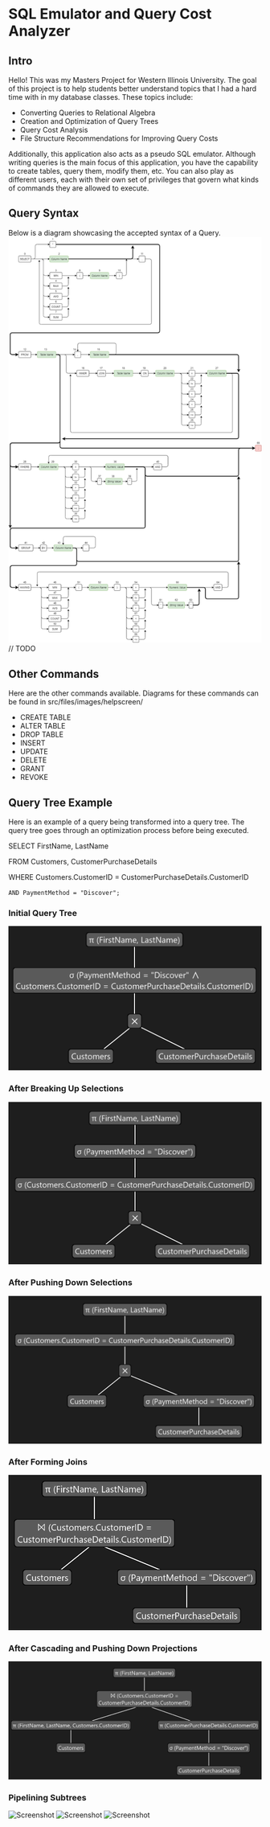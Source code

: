 # SQL Emulator and Query Cost Analyzer
## Intro
Hello! This was my Masters Project for Western Illinois University. The goal of this project is to help
students better understand topics that I had a hard time with in my database classes. These topics include:
* Converting Queries to Relational Algebra
* Creation and Optimization of Query Trees
* Query Cost Analysis
* File Structure Recommendations for Improving Query Costs

Additionally, this application also acts as a pseudo SQL emulator. Although writing queries is the main
focus of this application, you have the capability to create tables, query them, modify them, etc. You can
also play as different users, each with their own set of privileges that govern what kinds of commands
they are allowed to execute. 
## Query Syntax
Below is a diagram showcasing the accepted syntax of a Query.
![Screenshot](src/files/images/helpscreen/QueryDiagram.png)
// TODO
## Other Commands
Here are the other commands available. Diagrams for these commands can be found in src/files/images/helpscreen/
* CREATE TABLE
* ALTER TABLE
* DROP TABLE
* INSERT
* UPDATE
* DELETE
* GRANT
* REVOKE
## Query Tree Example
Here is an example of a query being transformed into a query tree. The query tree goes through an optimization process
before being executed.

SELECT FirstName, LastName

FROM Customers, CustomerPurchaseDetails

WHERE Customers.CustomerID = CustomerPurchaseDetails.CustomerID

    AND PaymentMethod = "Discover";
    
### Initial Query Tree
![Screenshot](src/files/images/readme/InitialQueryTree.png)
### After Breaking Up Selections
![Screenshot](src/files/images/readme/AfterBreakingUpSelections.png)
### After Pushing Down Selections
![Screenshot](src/files/images/readme/AfterPushingDownSelections.png)
### After Forming Joins
![Screenshot](src/files/images/readme/AfterFormingJoins.png)
### After Cascading and Pushing Down Projections
![Screenshot](src/files/images/readme/AfterCascadingAndPushingDownProjections.png)
### Pipelining Subtrees
![Screenshot](src/files/images/readme/AfterPipelining0.png)
![Screenshot](src/files/images/readme/AfterPipelining1.png)
![Screenshot](src/files/images/readme/AfterPipelining2.png)
